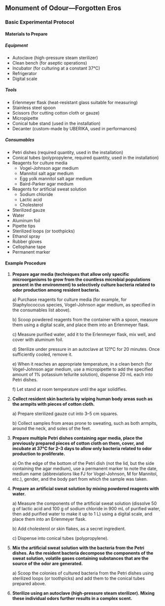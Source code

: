 ## Monument of Odour—Forgotten Eros  
  
### Basic Experimental Protocol
  
#### Materials to Prepare
##### Equipment
- Autoclave (high-pressure steam sterilizer)​  
- Clean bench (for aseptic operations)​  
- Incubator (for culturing at a constant 37°C)​  
- Refrigerator​  
- Digital scale​  
  
##### Tools
- Erlenmeyer flask (heat-resistant glass suitable for measuring)​  
- Stainless steel spoon​  
- Scissors (for cutting cotton cloth or gauze)​  
- Micropipette​  
- Conical tube stand (used in the installation)​  
- Decanter (custom-made by UBERIKA, used in performances)​
   
##### Consumables
- Petri dishes (required quantity, used in the installation)​
- Conical tubes (polypropylene, required quantity, used in the installation)​  
- Reagents for culture media​  
  - Vogel-Johnson agar medium​  
  - Mannitol salt agar medium​  
  - Egg yolk mannitol salt agar medium​  
  - Baird-Parker agar medium​  
- Reagents for artificial sweat solution​  
  - Sodium chloride  ​
  - Lactic acid​  
  - Cholesterol​  
- Sterilized gauze​  
- Water​  
- Aluminum foil​  
- Pipette tips​  
- Sterilized loops (or toothpicks)​  
- Ethanol spray​  
- Rubber gloves​  
- Cellophane tape​  
- Permanent marker​  
  
#### Example Procedure

1. <strong>Prepare agar media (techniques that allow only specific microorganisms to grow from the countless microbial populations present in the environment) to selectively culture bacteria related to odor production among resident bacteria.​</strong>  
  
    a) Purchase reagents for culture media (for example, for Staphylococcus species, Vogel-Johnson agar medium, as specified in the consumables list above).​  
  
    b) Scoop powdered reagents from the container with a spoon, measure them using a digital scale, and place them into an Erlenmeyer flask.​  
  
    c) Measure purified water, add it to the Erlenmeyer flask, mix well, and cover with aluminum foil.​  
  
    d) Sterilize under pressure in an autoclave at 121°C for 20 minutes. Once sufficiently cooled, remove it.​  
  
    e) When it reaches an appropriate temperature, in a clean bench (for Vogel-Johnson agar medium, use a micropipette to add the specified amount of 1% potassium tellurite solution), dispense 20 mL each into Petri dishes.​  
  
    f) Let stand at room temperature until the agar solidifies.​
  
1. <strong>Collect resident skin bacteria by wiping human body areas such as the armpits with pieces of cotton cloth.​</strong>

    a) Prepare sterilized gauze cut into 3–5 cm squares.​  
  
    b) Collect samples from areas prone to sweating, such as both armpits, around the neck, and soles of the feet.​  
  
1. <strong>Prepare multiple Petri dishes containing agar media, place the previously prepared pieces of cotton cloth on them, cover, and incubate at 37°C for 2–3 days to allow only bacteria related to odor production to proliferate.</strong>​  
  
    a) On the edge of the bottom of the Petri dish (not the lid, but the side containing the agar medium), use a permanent marker to note the date, medium name (abbreviations like FJ for Vogel-Johnson, M for Mannitol, etc.), gender, and the body part from which the sample was taken.​  
  
1. <strong>Prepare an artificial sweat solution by mixing powdered reagents with water.​</strong>  
  
    a) Measure the components of the artificial sweat solution (dissolve 50 g of lactic acid and 100 g of sodium chloride in 900 mL of purified water, then add purified water to make it up to 1 L) using a digital scale, and place them into an Erlenmeyer flask.​
  
    b) Add cholesterol or skin flakes, as a secret ingredient.​
   
    c) Dispense into conical tubes (polypropylene).​
   
1. <strong>Mix the artificial sweat solution with the bacteria from the Petri dishes. As the resident bacteria decompose the components of the sweat solution, volatile gases containing substances that are the source of the odor are generated.​</strong>  
    
    a) Scoop the colonies of cultured bacteria from the Petri dishes using sterilized loops (or toothpicks) and add them to the conical tubes prepared above.​  
  
1. <strong>Sterilize using an autoclave (high-pressure steam sterilizer). Mixing these individual odors further results in a complex scent.</strong>​  
